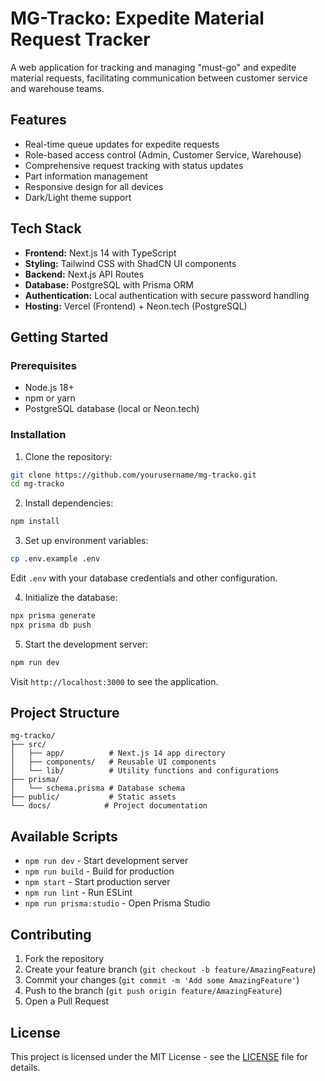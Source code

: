 # MG-Tracko: Expedite Material Request Tracker

A web application for tracking and managing "must-go" and expedite material requests, facilitating communication between customer service and warehouse teams.

## Features

- Real-time queue updates for expedite requests
- Role-based access control (Admin, Customer Service, Warehouse)
- Comprehensive request tracking with status updates
- Part information management
- Responsive design for all devices
- Dark/Light theme support

## Tech Stack

- **Frontend:** Next.js 14 with TypeScript
- **Styling:** Tailwind CSS with ShadCN UI components
- **Backend:** Next.js API Routes
- **Database:** PostgreSQL with Prisma ORM
- **Authentication:** Local authentication with secure password handling
- **Hosting:** Vercel (Frontend) + Neon.tech (PostgreSQL)

## Getting Started

### Prerequisites

- Node.js 18+
- npm or yarn
- PostgreSQL database (local or Neon.tech)

### Installation

1. Clone the repository:

```bash
git clone https://github.com/yourusername/mg-tracko.git
cd mg-tracko
```

2. Install dependencies:

```bash
npm install
```

3. Set up environment variables:

```bash
cp .env.example .env
```

Edit `.env` with your database credentials and other configuration.

4. Initialize the database:

```bash
npx prisma generate
npx prisma db push
```

5. Start the development server:

```bash
npm run dev
```

Visit `http://localhost:3000` to see the application.

## Project Structure

```
mg-tracko/
├── src/
│   ├── app/          # Next.js 14 app directory
│   ├── components/   # Reusable UI components
│   └── lib/          # Utility functions and configurations
├── prisma/
│   └── schema.prisma # Database schema
├── public/           # Static assets
└── docs/            # Project documentation
```

## Available Scripts

- `npm run dev` - Start development server
- `npm run build` - Build for production
- `npm start` - Start production server
- `npm run lint` - Run ESLint
- `npm run prisma:studio` - Open Prisma Studio

## Contributing

1. Fork the repository
2. Create your feature branch (`git checkout -b feature/AmazingFeature`)
3. Commit your changes (`git commit -m 'Add some AmazingFeature'`)
4. Push to the branch (`git push origin feature/AmazingFeature`)
5. Open a Pull Request

## License

This project is licensed under the MIT License - see the [LICENSE](LICENSE) file for details.
